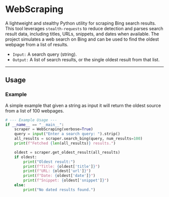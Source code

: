 # WebScraping

A lightweight and stealthy Python utility for scraping Bing search results. This tool leverages `stealth-requests` to reduce detection and parses search result data, including titles, URLs, snippets, and dates when available. 
The project simulates a web search on Bing and can be used to find the oldest webpage from a list of results.

- `Input:` A search query (string).
- `Output:` A list of search results, or the single oldest result from that list.

---

## Usage
### Example

A simple example that given a string as input it will return the oldest source from a list of 100 webpages.

```python
# --- Example Usage ---
if __name__ == "__main__":
    scraper = WebScraping(verbose=True)
    query = input("Enter a search query: ").strip()
    all_results = scraper.search_bing(query, num_results=100)
    print(f"Fetched {len(all_results)} results.")

    oldest = scraper.get_oldest_result(all_results)
    if oldest:
        print("Oldest result:")
        print(f"Title: {oldest['title']}")
        print(f"URL: {oldest['url']}")
        print(f"Date: {oldest['date']}")
        print(f"Snippet: {oldest['snippet']}")
    else:
        print("No dated results found.")
```